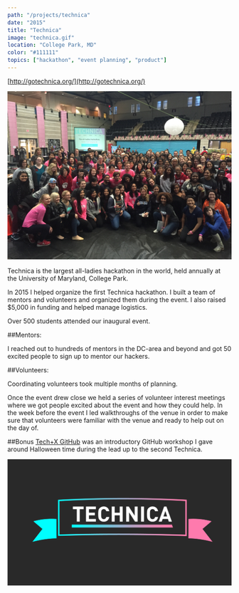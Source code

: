 ```yaml
---
path: "/projects/technica"
date: "2015"
title: "Technica"
image: "technica.gif"
location: "College Park, MD"
color: "#111111"
topics: ["hackathon", "event planning", "product"]
---
```


[http://gotechnica.org/](http://gotechnica.org/)

![alt text](/images/technica/crowd.jpg "People at Technica")

Technica is the largest all-ladies hackathon in the world, held annually at the University of Maryland, College Park.

In 2015 I helped organize the first Technica hackathon. I built a team of mentors and volunteers and organized them during the event. I also raised $5,000 in funding and helped manage logistics. 

Over 500 students attended our inaugural event.

##Mentors:

I reached out to hundreds of mentors in the DC-area and beyond and got 50 excited people to sign up to mentor our hackers.

##Volunteers:

Coordinating volunteers took multiple months of planning. 

Once the event drew close we held a series of volunteer interest meetings where we got people excited about the event and how they could help. In the week before the event I led walkthroughs of the venue in order to make sure that volunteers were familiar with the venue and ready to help out on the day of.

##Bonus
[Tech+X GitHub](https://docs.google.com/presentation/d/116S7IZUc6esXZX-k3WWgjzdffxnpBE1gFtdgTFAnsHo/edit?usp=sharing) was an introductory GitHub workshop I gave around Halloween time during the lead up to the second Technica.

![alt text](/images/technica/technica.png "Technica logo")

